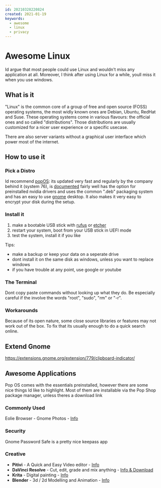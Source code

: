 ```yaml
---
id: 20210328220824
created: 2021-01-19
keywords:
  - awesome
  - linux
  - privacy
---
```


# Awesome Linux

Id argue that most people could use Linux and wouldn't miss any application at all.
Moreover, I think after using Linux for a while, youll miss it when you use windows.

## What is it

"Linux" is the common core of a group of free and open source (FOSS) operating systems, the most widly known ones are Debian, Ubuntu, RedHat and Suse.
These operating systems come in various flavours: the official ones and so called "distributions".
Those distributions are usually customized for a nicer user experience or a specific usecase.

There are also server variants without a graphical user interface which power most of the internet.

## How to use it

### Pick a Distro

Id recommend [popOS](https://pop.system76.com/): its updated very fast and regularly by the company behind it (system 76), is [documented](https://support.system76.com/#pop) fairly well has the option for preinstalled nvidia drivers and uses the common ".deb" packaging system and has an easy to use [gnome](https://www.gnome.org) desktop. It also makes it very easy to encrypt your disk during the setup.

### Install it

1. make a bootable USB stick with [rufus](https://rufus.ie/) or [etcher](https://www.balena.io/etcher/)
2. restart your system, boot from your USB stick in UEFI mode
3. test the system, install it if you like

Tips:

- make a backup or keep your data on a seperate drive
- dont install it on the same disk as windows, unless you want to replace windows
- if you have trouble at any point, use google or youtube

### The Terminal

Dont copy paste commands without looking up what they do.
Be especially careful if the involve the words "root", "sudo", "rm" or "-r".

### Workarounds

Because of its open nature, some close source libraries or features may not work out of the box. To fix that its usually enough to do a quick search online.

## Extend Gnome

https://extensions.gnome.org/extension/779/clipboard-indicator/

## Awesome Applications

Pop OS comes with the essentials preinstalled, however there are some nice things Id like to highlight. Most of them are installable via the Pop Shop package manager, unless theres a download link

### Commonly Used

Eolie Browser -
Gnome Photos - [Info](https://wiki.gnome.org/Apps/Photos)

### Security

Gnome Password Safe is a pretty nice keepass app

### Creative

- **Pitivi** - A Quick and Easy Video editor - [Info](http://www.pitivi.org/)
- **DaVinci Resolve** - Cut, edit, grade and mix anything - [Info & Download](https://www.blackmagicdesign.com/products/davinciresolve/)
- **Krita** - Digital painting - [Info](https://krita.org/)
- **Blender** - 3d / 2d Modelling and Animation - [Info](https://blender.org/)

